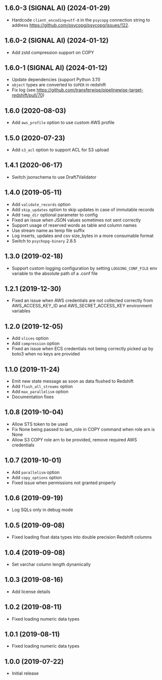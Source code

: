1.6.0-3 (SIGNAL AI) (2024-01-29)
--------------------------------

- Hardcode `client_encoding=utf-8` in the `psycopg` connection string to address <https://github.com/psycopg/psycopg/issues/122>.

1.6.0-2 (SIGNAL AI) (2024-01-12)
--------------------------------

- Add zstd compression support on COPY

1.6.0-1 (SIGNAL AI) (2024-01-12)
--------------------------------

- Update dependencies (support Python 3.11)
- `object` types are converted to `SUPER` in redshift
- Fix log (see https://github.com/transferwise/pipelinewise-target-redshift/pull/70)

1.6.0 (2020-08-03)
-------------------

- Add `aws_profile` option to use custom AWS profile

1.5.0 (2020-07-23)
-------------------

- Add `s3_acl` option to support ACL for S3 upload

1.4.1 (2020-06-17)
-------------------

- Switch jsonschema to use Draft7Validator

1.4.0 (2019-05-11)
-------------------

- Add `validate_records` option
- Add `skip_updates` option to skip updates in case of immutable records
- Add `temp_dir` optional parameter to config
- Fixed an issue when JSON values sometimes not sent correctly
- Support usage of reserved words as table and column names
- Use stream name as temp file suffix
- Log inserts, updates and csv size_bytes in a more consumable format
- Switch to `psychopg-binary` 2.8.5

1.3.0 (2019-02-18)
-------------------

- Support custom logging configuration by setting `LOGGING_CONF_FILE` env variable to the absolute path of a .conf file

1.2.1 (2019-12-30)
-------------------

- Fixed an issue when AWS credentials are not collected correctly from AWS_ACCESS_KEY_ID and AWS_SECRET_ACCESS_KEY environment variables

1.2.0 (2019-12-05)
-------------------

- Add `slices` option
- Add `compression` option
- Fixed an issue when ECS credentials not being correctly picked up by boto3 when no keys are provided

1.1.0 (2019-11-24)
-------------------

- Emit new state message as soon as data flushed to Redshift
- Add `flush_all_streams` option
- Add `max_parallelism` option
- Documentation fixes

1.0.8 (2019-10-04)
-------------------

- Allow STS token to be used
- Fix None being passed to iam_role in COPY command when role arn is None
- Allow S3 COPY role arn to be provided, remove required AWS credentials

1.0.7 (2019-10-01)
-------------------

- Add `parallelism` option
- Add `copy_options` option
- Fixed issue when permissions not granted properly

1.0.6 (2019-09-19)
-------------------

- Log SQLs only in debug mode

1.0.5 (2019-09-08)
-------------------

- Fixed loading float data types into double precision Redshift columns

1.0.4 (2019-09-08)
-------------------

- Set varchar column length dynamically

1.0.3 (2019-08-16)
-------------------

- Add license details

1.0.2 (2019-08-11)
-------------------

- Fixed loading numeric data types

1.0.1 (2019-08-11)
-------------------

- Fixed loading numeric data types

1.0.0 (2019-07-22)
-------------------

- Initial release
